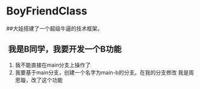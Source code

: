 # BoyFriendClass

##大娃搭建了一个超级牛逼的技术框架。

##  我是B同学，我要开发一个B功能
1. 我不能直接在main分支上操作了
2. 我要基于main分支，创建一个名字为main-b的分支。在我的分支修改
我是周思璇，改了这个功能
